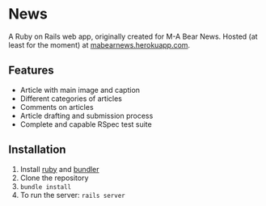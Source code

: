 News
====

A Ruby on Rails web app, originally created for M-A Bear News. Hosted (at least for the moment) at [mabearnews.herokuapp.com](http://mabearnews.herokuapp.com/).

Features
--------

- Article with main image and caption
- Different categories of articles
- Comments on articles
- Article drafting and submission process
- Complete and capable RSpec test suite

Installation
------------

1. Install [ruby](https://www.ruby-lang.org) and [bundler](http://bundler.io/)
2. Clone the repository
3. `bundle install`
4. To run the server: `rails server`
